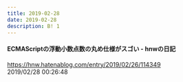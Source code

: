 ```yaml
---
title: 2019-02-28
date: 2019-02-28
description: B! 1
---
```


#### ECMAScriptの浮動小数点数の丸め仕様がスゴい - hnwの日記
https://hnw.hatenablog.com/entry/2019/02/26/114349<br>
2019/02/28 00:26:48<br>


